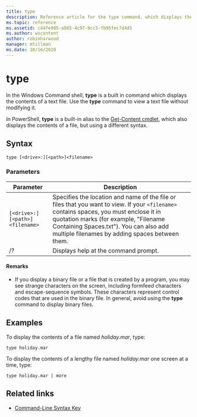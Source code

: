 ```yaml
---
title: type
description: Reference article for the type command, which displays the contents of a text file.
ms.topic: reference
ms.assetid: c44fe905-a865-4c97-8cc5-fb95fec7d4d5
ms.author: wscontent
author: robinharwood
manager: mtillman
ms.date: 10/16/2020
---
```


# type

In the Windows Command shell, **type** is a built in command which displays the contents of a text file. Use the **type** command to view a text file without modifying it.

In PowerShell, **type** is a built-in alias to the [Get-Content cmdlet](/powershell/module/microsoft.powershell.management/get-content), which also displays the contents of a file, but using a different syntax.

## Syntax

```
type [<drive>:][<path>]<filename>
```

### Parameters

| Parameter | Description |
|--|--|
| `[<drive>:][<path>]<filename>` | Specifies the location and name of the file or files that you want to view. If your `<filename>` contains spaces, you must enclose it in quotation marks (for example, "Filename Containing Spaces.txt"). You can also add multiple filenames by adding spaces between them. |
| /? | Displays help at the command prompt. |

#### Remarks

- If you display a binary file or a file that is created by a program, you may see strange characters on the screen, including formfeed characters and escape-sequence symbols. These characters represent control codes that are used in the binary file. In general, avoid using the **type** command to display binary files.

## Examples

To display the contents of a file named *holiday.mar*, type:

```
type holiday.mar
```

To display the contents of a lengthy file named *holiday.mar* one screen at a time, type:

```
type holiday.mar | more
```

## Related links

- [Command-Line Syntax Key](command-line-syntax-key.md)
